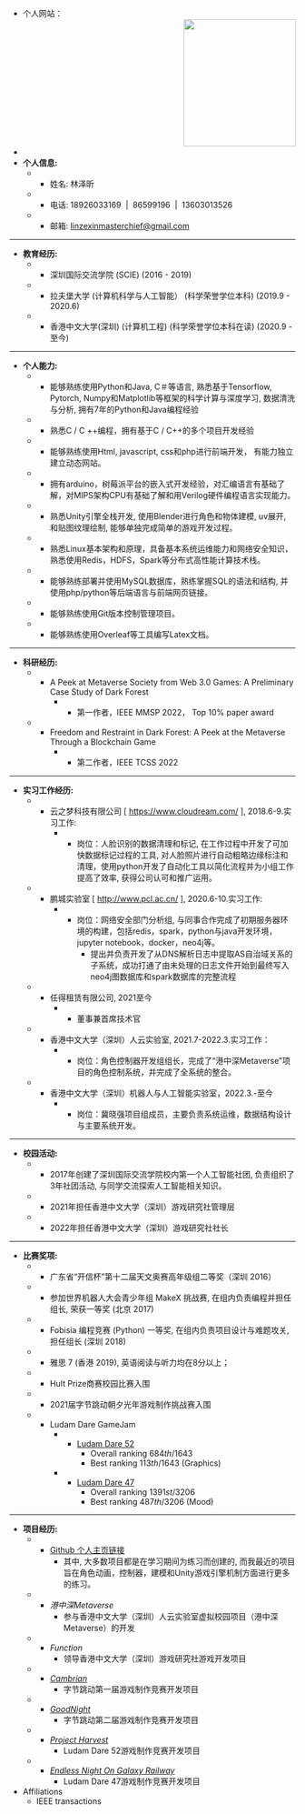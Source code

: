 - 个人网站：
  <div contenteditable="false" data-content-editable-void="true"><div style="display: flex; color: rgb(255, 255, 255)"><a rel="noopener noreferrer" style="display: block; color: inherit; text-decoration: none; flex-grow: 1; min-width: 0px;" href="https://webdrag0n.github.io"><div class="notion-focusable" role="button" tabindex="0" style="user-select: none; transition: background 20ms ease-in 0s; cursor: pointer; width: 100%; display: flex; flex-wrap: wrap-reverse; align-items: stretch; text-align: left; overflow: hidden; border: 1px solid rgba(255, 255, 255, 0.16); border-radius: 3px; position: relative; color: inherit; fill: inherit;"><div style="flex: 4 1 180px; padding: 12px 14px 14px; overflow: hidden; text-align: left;"><div style="font-size: 14px; line-height: 20px; color: rgb(255, 255, 255); white-space: nowrap; overflow: hidden; text-overflow: ellipsis; min-height: 24px; margin-bottom: 2px;">webDrag0n's website</div><div style="font-size: 12px; line-height: 16px; color: rgba(255, 255, 255, 0.65); height: 150px; overflow: hidden;">WELECOME TO WEBDRAG0N HOME
  About me
  I'm a undergraduate student at Chinese University of Hongkong(Shenzhen).</div><div style="display: flex; margin-top: 6px;"><img src="https://webdrag0n.github.io/assets/me01.png" style="width: 16px; height: 16px; min-width: 16px; margin-right: 6px;"><div style="font-size: 12px; line-height: 16px; color: rgb(255, 255, 255); white-space: nowrap; overflow: hidden; text-overflow: ellipsis;">https://webdrag0n.github.io/</div></div></div><div style="flex: 1 1 180px; display: block; position: relative;"><div style="position: absolute; inset: 0px;"><div style="width: 100%; height: 100%;"><img src="https://webdrag0n.github.io/assets/me01.png" style="display: block; object-fit: cover; border-radius: 1px; width: 100%; height: 100%;"></div></div></div></div></a></div></div>
-
- **个人信息:**
	- - 姓名: 林泽昕
	- - 电话: 18926033169  |  86599196  |  13603013526
	- - 邮箱: [linzexinmasterchief@gmail.com](mailto:linzexinmasterchief@gmail.com)
- ---
- **教育经历:**
	- - 深圳国际交流学院 (SCIE) (2016 - 2019)
	- - 拉夫堡大学 (计算机科学与人工智能） (科学荣誉学位本科) (2019.9 - 2020.6)
	- - 香港中文大学(深圳) (计算机工程) (科学荣誉学位本科在读) (2020.9 - 至今)
- ---
- **个人能力:**
	- - 能够熟练使用Python和Java, C＃等语言, 熟悉基于Tensorflow, Pytorch, Numpy和Matplotlib等框架的科学计算与深度学习, 数据清洗与分析, 拥有7年的Python和Java编程经验
	- - 熟悉C / C ++编程，拥有基于C / C++的多个项目开发经验
	- - 能够熟练使用Html, javascript, css和php进行前端开发， 有能力独立建立动态网站。
	- - 拥有arduino，树莓派平台的嵌入式开发经验，对汇编语言有基础了解，对MIPS架构CPU有基础了解和用Verilog硬件编程语言实现能力。
	- - 熟悉Unity引擎全栈开发, 使用Blender进行角色和物体建模, uv展开, 和贴图纹理绘制, 能够单独完成简单的游戏开发过程。
	- - 熟悉Linux基本架构和原理，具备基本系统运维能力和网络安全知识，熟悉使用Redis，HDFS，Spark等分布式高性能计算技术栈。
	- - 能够熟练部署并使用MySQL数据库，熟练掌握SQL的语法和结构, 并使用php/python等后端语言与前端网页链接。
	- - 能够熟练使用Git版本控制管理项目。
	- - 能够熟练使用Overleaf等工具编写Latex文档。
- ---
- **科研经历:**
	- - A Peek at Metaverse Society from Web 3.0 Games: A Preliminary Case Study of Dark Forest
		- - 第一作者，IEEE MMSP 2022， Top 10% paper award
	- - Freedom and Restraint in Dark Forest: A Peek at the Metaverse Through a Blockchain Game
		- - 第二作者，IEEE TCSS 2022
- ---
- **实习工作经历:**
	- - 云之梦科技有限公司 [ https://www.cloudream.com/ ], 2018.6-9.实习工作:
		- - 岗位：人脸识别的数据清理和标记, 在工作过程中开发了可加快数据标记过程的工具, 对人脸照片进行自动粗略边缘标注和清理，使用python开发了自动化工具以简化流程并为小组工作提高了效率, 获得公司认可和推广运用。
	- - 鹏城实验室 [ http://www.pcl.ac.cn/ ], 2020.6-10.实习工作:
		- - 岗位：网络安全部门分析组, 与同事合作完成了初期服务器环境的构建，包括redis，spark，python与java开发环境，jupyter notebook，docker，neo4j等。
			- 提出并负责开发了从DNS解析日志中提取AS自治域关系的子系统，成功打通了由未处理的日志文件开始到最终写入neo4j图数据库和spark数据库的完整流程
	- - 任得租赁有限公司, 2021至今
		- - 董事兼首席技术官
	- - 香港中文大学（深圳）人云实验室, 2021.7-2022.3.实习工作：
		- - 岗位：角色控制器开发组组长，完成了“港中深Metaverse”项目的角色控制系统，并完成了全系统的整合。
	- - 香港中文大学（深圳）机器人与人工智能实验室，2022.3.-至今
		- - 岗位：冀晓强项目组成员，主要负责系统运维，数据结构设计与主要系统开发。
- ---
- **校园活动:**
	- - 2017年创建了深圳国际交流学院校内第一个人工智能社团, 负责组织了3年社团活动, 与同学交流探索人工智能相关知识。
	- - 2021年担任香港中文大学（深圳）游戏研究社管理层
	- - 2022年担任香港中文大学（深圳）游戏研究社社长
- ---
- **比赛奖项:**
	- - 广东省“开信杯”第十二届天文奥赛高年级组二等奖（深圳 2016）
	- - 参加世界机器人大会青少年组 MakeX 挑战赛, 在组内负责编程并担任组长, 荣获一等奖 (北京 2017)
	- - Fobisia 编程竞赛 (Python) 一等奖, 在组内负责项目设计与难题攻关, 担任组长 (深圳 2018)
	- - 雅思 7 (香港 2019), 英语阅读与听力均在8分以上；
	- - Hult Prize商赛校园比赛入围
	- - 2021届字节跳动朝夕光年游戏制作挑战赛入围
	- - Ludam Dare GameJam
		- - [Ludam Dare 52](https://ldjam.com/events/ludum-dare/52/projekt-harvest)
			- Overall ranking $684th/1643$
			- Best ranking $113th/1643$ (Graphics)
		- - [Ludam Dare 47](https://ldjam.com/events/ludum-dare/47/endless-night-on-galaxy-railway)
			- Overall ranking $1391st/3206$
			- Best ranking $487th/3206$ (Mood)
- ---
- **项目经历:**
	- - [Github 个人主页链接](https://github.com/linzexinmasterchief)
		- 其中, 大多数项目都是在学习期间为练习而创建的, 而我最近的项目旨在角色动画，控制器，建模和Unity游戏引擎机制方面进行更多的练习。
	- - *港中深Metaverse*
		- 参与香港中文大学（深圳）人云实验室虚拟校园项目（港中深Metaverse）的开发
	- - *Function*
		- 领导香港中文大学（深圳）游戏研究社游戏开发项目
	- - [*Cambrian*](https://github.com/webDrag0n/Bytedance-Cambrian)
		- 字节跳动第一届游戏制作竞赛开发项目
	- - [*GoodNight*](https://github.com/webDrag0n/GoodNight)
		- 字节跳动第二届游戏制作竞赛开发项目
	- - [*Project Harvest*](https://ldjam.com/events/ludum-dare/52/projekt-harvest)
		- Ludam Dare 52游戏制作竞赛开发项目
	- - [*Endless Night On Galaxy Railway*](https://ldjam.com/events/ludum-dare/47/endless-night-on-galaxy-railway)
		- Ludam Dare 47游戏制作竞赛开发项目
- Affiliations
	- IEEE transactions